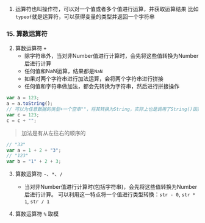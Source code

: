 1. 运算符也叫操作符，可以对一个值或者多个值进行运算，并获取运算结果
    比如`typeof`就是运算符，可以获得变量的类型并返回一个字符串

### 15. 算数运算符
2. 算数运算符 `+`
    - 除字符串外，当对非Number值进行计算时，会先将这些值转换为Number后进行计算
    - 任何值和NaN运算，结果都是`NaN`
    - 如果对两个字符串进行加法运算，会将两个字符串进行拼接
    - 任何值和字符串做加法，都会先转换为字符串，然后进行拼接操作

```js
var a = 123;
a = a.toString();
// 可以为任意数据的类型+一个空串""，将其转换为String，实际上也是调用了String()函数
var c = 123;
c = c + "";
```

> 加法是有从左往右的顺序的
```js
// "33"
var a = 1 + 2 + "3";
// "123"
var b = "1" + 2 + 3;
```

3. 算数运算符 `-`、`*`、`/`
    - 当对非Number值进行计算时(包括字符串)，会先将这些值转换为Number后进行计算。
        可以利用这一特点将一个值进行类型转换：`str - 0`, `str * 1`, `str / 1`

4. 算数运算符 `%` 取模
